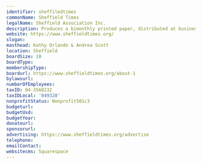 ```yaml
---
identifier: sheffiledtimes
commonName: Sheffield Times
legalName: Sheffield Association Inc.
description: Produces a bimonthly printed paper, distributed at businesses, etc.
website: https://www.sheffieldtimes.org/
slogan: 
masthead: Kathy Orlando & Andrea Scott
location: Sheffield
boardSize: 10
boardType:
membershipType:
boardurl: https://www.sheffieldtimes.org/about-1
bylawsurl: 
numberOfEmployees:
taxID: 04-3568232
taxIDLocal: '049328'
nonprofitStatus: Nonprofit501c3
budgeturl: 
budgetUsd: 
budgetYear: 
donateurl: 
sponsorurl:
advertising: https://www.sheffieldtimes.org/advertise
telephone:
emailContact: 
websitecms: Squarespace
---
```

